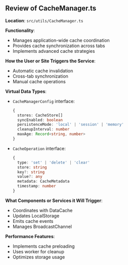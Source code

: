 ## Review of CacheManager.ts

**Location**: `src/utils/CacheManager.ts`

**Functionality**:
- Manages application-wide cache coordination
- Provides cache synchronization across tabs
- Implements advanced cache strategies

**How the User or Site Triggers the Service**:
- Automatic cache invalidation
- Cross-tab synchronization
- Manual cache operations

**Virtual Data Types**:
- `CacheManagerConfig` interface:
  ```typescript
  {
    stores: CacheStore[]
    syncEnabled: boolean
    persistenceMode: 'local' | 'session' | 'memory'
    cleanupInterval: number
    maxAge: Record<string, number>
  }
  ```
- `CacheOperation` interface:
  ```typescript
  {
    type: 'set' | 'delete' | 'clear'
    store: string
    key?: string
    value?: any
    metadata: CacheMetadata
    timestamp: number
  }
  ```

**What Components or Services it Will Trigger**:
- Coordinates with DataCache
- Updates LocalStorage
- Emits cache events
- Manages BroadcastChannel

**Performance Features**:
- Implements cache preloading
- Uses worker for cleanup
- Optimizes storage usage
